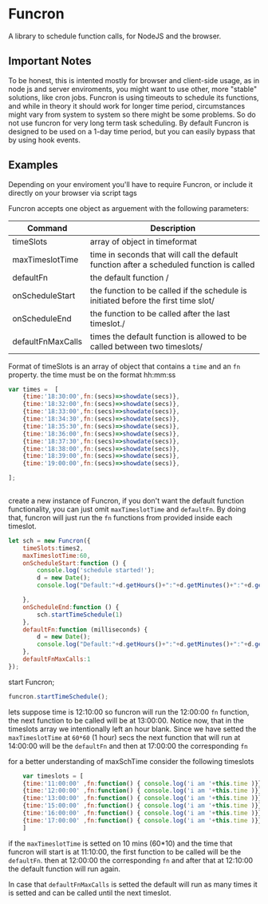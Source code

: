 # Funcron 
A library to schedule function calls, for NodeJS and the browser. 

## Important Notes
To be honest, this is intented mostly for
browser and client-side usage, as in node js and server enviroments, you might want to use other, more "stable" solutions, like cron jobs. Funcron is using timeouts
to schedule its functions, and while in theory it should work for longer time period, circumstances might vary from system to system so there might be some problems.
So do not use funcron for very long term task scheduling. By default Funcron is designed to be used on a 1-day time period, but you can easily bypass that by using 
hook events. 

## Examples

Depending on your enviroment you'll have to require Funcron, or include it directly on your
browser via script tags 

Funcron accepts one object as arguement with the following parameters:

| Command | Description |
| --- | --- |
| timeSlots | array of object in timeformat|
| maxTimeslotTime | time in seconds that will call the default function after a scheduled function is called   |
| defaultFn | the default function /
| onScheduleStart | the function to be called if the schedule is initiated before the first time slot/
| onScheduleEnd| the function to be called after the last timeslot./
| defaultFnMaxCalls| times the default function is allowed to be called between two timeslots/


Format of timeSlots is an array of object that contains a ```time``` and an ```fn``` property.
the time must be on the format hh:mm:ss
```javascript
var times =  [
    {time:'18:30:00',fn:(secs)=>showdate(secs)},
    {time:'18:32:00',fn:(secs)=>showdate(secs)},
    {time:'18:33:00',fn:(secs)=>showdate(secs)},
    {time:'18:34:30',fn:(secs)=>showdate(secs)},
    {time:'18:35:30',fn:(secs)=>showdate(secs)},
    {time:'18:36:00',fn:(secs)=>showdate(secs)},
    {time:'18:37:30',fn:(secs)=>showdate(secs)},
    {time:'18:38:00',fn:(secs)=>showdate(secs)},
    {time:'18:39:00',fn:(secs)=>showdate(secs)},
    {time:'19:00:00',fn:(secs)=>showdate(secs)},

];
    
```
create a new instance of Funcron, if you don't want the default function functionality, you can 
just omit ```maxTimeslotTime``` and ```defaultFn```. By doing that, funcron will just run the ```fn``` functions from 
provided inside each timeslot.

```javascript
let sch = new Funcron({
    timeSlots:times2,
    maxTimeslotTime:60,
    onScheduleStart:function () {
        console.log('schedule started!');
        d = new Date();
        console.log("Default:"+d.getHours()+":"+d.getMinutes()+":"+d.getSeconds());

    },
    onScheduleEnd:function () {
        sch.startTimeSchedule(1)
    },
    defaultFn:function (milliseconds) {
        d = new Date();
        console.log("Default:"+d.getHours()+":"+d.getMinutes()+":"+d.getSeconds()+' next call in '+(milliseconds/1000)+' secs');
    },
    defaultFnMaxCalls:1
});

```
start Funcron;

```javascript
funcron.startTimeSchedule();
```

lets suppose time is 12:10:00
so funcron will run the 12:00:00 ```fn``` function, the next function to be called will be at 13:00:00. Notice now, that in the timeslots array
we intentionally left an hour blank. Since we have setted the ```maxTimeslotTime``` at ```60*60``` (1 hour) secs the next
function that will run at 14:00:00 will be the ```defaultFn``` and then at 17:00:00 the corresponding ```fn```

for a better understanding of maxSchTime consider the following  timeslots
```javascript
    var timeslots = [
    {time:'11:00:00' ,fn:function() { console.log('i am '+this.time )}},
    {time:'12:00:00' ,fn:function() { console.log('i am '+this.time )}},
    {time:'13:00:00' ,fn:function() { console.log('i am '+this.time )}},
    {time:'15:00:00' ,fn:function() { console.log('i am '+this.time )}},
    {time:'16:00:00' ,fn:function() { console.log('i am '+this.time )}},
    {time:'17:00:00' ,fn:function() { console.log('i am '+this.time )}}
    ]
```
if the ```maxTimeslotTime``` is setted on 10 mins (60*10) and the time that funcron will start is at 11:10:00, the first function 
to be called will be the ```defaultFn```. then at 12:00:00 the corresponding ```fn``` and after that at 12:10:00 the default 
function will run again.

In case that ```defaultFnMaxCalls``` is setted the default will run as many times it is setted and can be called until the next 
timeslot.
 


